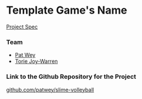 # Template Game's Name
[Project Spec](https://github.com/turingschool/lesson_plans/blob/master/ruby_04-apis_and_scalability/gametime_project.markdown)

### Team
- [Pat Wey](https://github.com/patwey)
- [Torie Joy-Warren](https://github.com/toriejw)

### Link to the Github Repository for the Project
[github.com/patwey/slime-volleyball](https://github.com/patwey/slime-volleyball)
